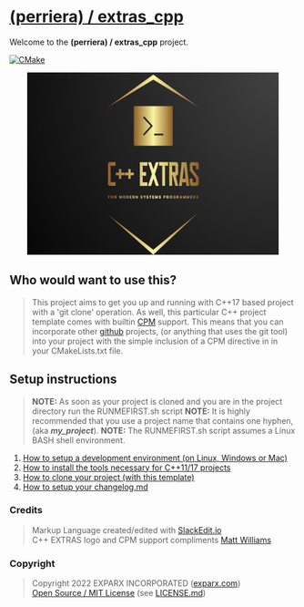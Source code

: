 

# [(perriera) / extras_cpp](https://github.com/perriera/extras_cpp)

Welcome to the **(perriera) / extras_cpp** project.

[![CMake](https://github.com/mattcoding4days/extras/actions/workflows/cmake.yml/badge.svg?branch=dev)](https://github.com/mattcoding4days/extras/actions/workflows/cmake.yml)

<div align="center">
  <img width="442" height="320" src="assets/extras.png">
  <br>
</div>

## Who would want to use this?

> This project aims to get you up and running with C++17 based project with a 'git clone' operation. As well, this particular C++ project template comes with builtin [CPM](https://github.com/cpm-cmake/CPM.cmake) support. This means that you can incorporate other [github](https://github.com) projects, (or anything that uses the git tool) into your project with the simple inclusion of a CPM directive in in your CMakeLists.txt file.

## Setup instructions
> **NOTE:** As soon as your project is cloned and you are in the project directory run the RUNMEFIRST.sh script
> **NOTE:** It is highly recommended that you use a project name that contains one hyphen, (aka ***my_project***).
> **NOTE:** The RUNMEFIRST.sh script assumes a Linux BASH shell environment. 
> 
 1. [How to setup a development environment (on Linux, Windows or Mac)](https://github.com/perriera/extras_cpp/blob/dev/docs/ENVIRONMENT.md)
 2. [How to install the tools necessary for C++11/17 projects](https://github.com/perriera/extras_cpp/blob/dev/docs/INSTALL.md)
 3. [How to clone your project (with this template)](https://github.com/perriera/extras_cpp/blob/dev/docs/CLONE.md)
 4. [How to setup your changelog.md](https://github.com/perriera/extras_cpp/blob/dev/docs/CHANGELOG.md)

### Credits
> Markup Language created/edited with [SlackEdit.io](https://stackedit.io/app#)<br/>
> C++ EXTRAS logo and CPM support compliments [Matt Williams](https://github.com/mattcoding4days/cmake-starter#)<br/>

### Copyright
> Copyright 2022 EXPARX INCORPORATED ([exparx.com](https://www.exparx.com/))<br/>
> [Open Source / MIT License](https://opensource.org/licenses/MIT) (see [LICENSE.md](https://github.com/perriera/extras_cpp/blob/dev/LICENSE.md))<br/>

